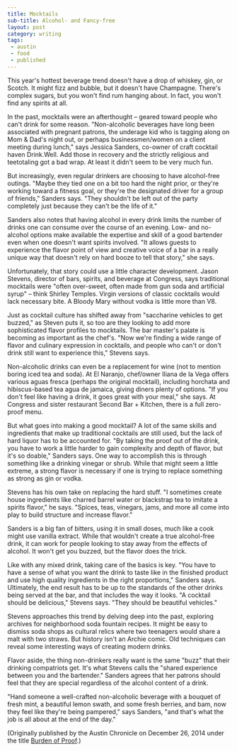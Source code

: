 ```yaml
---
title: Mocktails
sub-title: Alcohol- and Fancy-free
layout: post
category: writing
tags:
 - austin
 - food
 - published
---
```

This year's hottest beverage trend doesn't have a drop of whiskey, gin, or Scotch. It might fizz and bubble, but it doesn't have Champagne. There's complex sugars, but you won't find rum hanging about. In fact, you won't find any spirits at all.

In the past, mocktails were an afterthought – geared toward people who can't drink for some reason. "Non-alcoholic beverages have long been associated with pregnant patrons, the underage kid who is tagging along on Mom & Dad's night out, or perhaps businessmen/women on a client meeting during lunch," says Jessica Sanders, co-owner of craft cocktail haven Drink.Well. Add those in recovery and the strictly religious and teetotaling got a bad wrap. At least it didn't seem to be very much fun.

But increasingly, even regular drinkers are choosing to have alcohol-free outings. "Maybe they tied one on a bit too hard the night prior, or they're working toward a fitness goal, or they're the designated driver for a group of friends," Sanders says. "They shouldn't be left out of the party completely just because they can't be the life of it."

Sanders also notes that having alcohol in every drink limits the number of drinks one can consume over the course of an evening. Low- and no-alcohol options make available the expertise and skill of a good bartender even when one doesn't want spirits involved. "It allows guests to experience the flavor point of view and creative voice of a bar in a really unique way that doesn't rely on hard booze to tell that story," she says.

Unfortunately, that story could use a little character development. Jason Stevens, director of bars, spirits, and beverage at Congress, says traditional mocktails were "often over-sweet, often made from gun soda and artificial syrup" – think Shirley Temples. Virgin versions of classic cocktails would lack necessary bite. A Bloody Mary without vodka is little more than V8.

Just as cocktail culture has shifted away from "saccharine vehicles to get buzzed," as Steven puts it, so too are they looking to add more sophisticated flavor profiles to mocktails. The bar master's palate is becoming as important as the chef's. "Now we're finding a wide range of flavor and culinary expression in cocktails, and people who can't or don't drink still want to experience this," Stevens says.

Non-alcoholic drinks can even be a replacement for wine (not to mention boring iced tea and soda). At El Naranjo, chef/owner Iliana de la Vega offers various aguas fresca (perhaps the original mocktail), including horchata and hibiscus-based tea agua de jamaica, giving diners plenty of options. "If you don't feel like having a drink, it goes great with your meal," she says. At Congress and sister restaurant Second Bar + Kitchen, there is a full zero-proof menu.

But what goes into making a good mocktail? A lot of the same skills and ingredients that make up traditional cocktails are still used, but the lack of hard liquor has to be accounted for. "By taking the proof out of the drink, you have to work a little harder to gain complexity and depth of flavor, but it's so doable," Sanders says. One way to accomplish this is through something like a drinking vinegar or shrub. While that might seem a little extreme, a strong flavor is necessary if one is trying to replace something as strong as gin or vodka.

Stevens has his own take on replacing the hard stuff. "I sometimes create house ingredients like charred barrel water or blackstrap tea to imitate a spirits flavor," he says. "Spices, teas, vinegars, jams, and more all come into play to build structure and increase flavor."

Sanders is a big fan of bitters, using it in small doses, much like a cook might use vanilla extract. While that wouldn't create a true alcohol-free drink, it can work for people looking to stay away from the effects of alcohol. It won't get you buzzed, but the flavor does the trick.

Like with any mixed drink, taking care of the basics is key. "You have to have a sense of what you want the drink to taste like in the finished product and use high quality ingredients in the right proportions," Sanders says. Ultimately, the end result has to be up to the standards of the other drinks being served at the bar, and that includes the way it looks. "A cocktail should be delicious," Stevens says. "They should be beautiful vehicles."

Stevens approaches this trend by delving deep into the past, exploring archives for neighborhood soda fountain recipes. It might be easy to dismiss soda shops as cultural relics where two teenagers would share a malt with two straws. But history isn't an Archie comic. Old techniques can reveal some interesting ways of creating modern drinks.

Flavor aside, the thing non-drinkers really want is the same "buzz" that their drinking compatriots get. It's what Stevens calls the "shared experience between you and the bartender." Sanders agrees that her patrons should feel that they are special regardless of the alcohol content of a drink.

"Hand someone a well-crafted non-alcoholic beverage with a bouquet of fresh mint, a beautiful lemon swath, and some fresh berries, and bam, now they feel like they're being pampered," says Sanders, "and that's what the job is all about at the end of the day."
	


<!-- <a href="" target="blank">
  <img src="" alt="">
</a> -->

(Originally published by the Austin Chronicle on December 26, 2014 under the title [Burden of Proof](http://www.austinchronicle.com/food/2014-12-26/burden-of-proof/).)